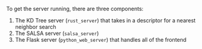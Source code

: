 To get the server running, there are three components:

1. The KD Tree server (`rust_server`) that takes in a descriptor for a nearest neighbor search
2. The SALSA server (`salsa_server`)
3. The Flask server (`python_web_server`) that handles all of the frontend
